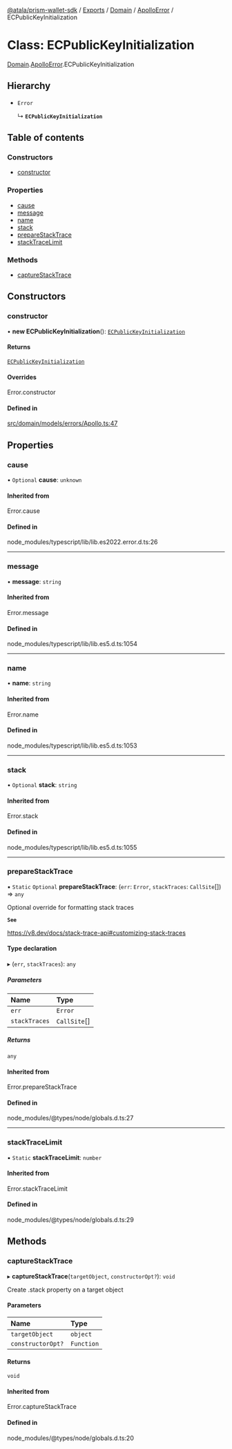 [@atala/prism-wallet-sdk](../README.md) / [Exports](../modules.md) / [Domain](../modules/Domain.md) / [ApolloError](../modules/Domain.ApolloError.md) / ECPublicKeyInitialization

# Class: ECPublicKeyInitialization

[Domain](../modules/Domain.md).[ApolloError](../modules/Domain.ApolloError.md).ECPublicKeyInitialization

## Hierarchy

- `Error`

  ↳ **`ECPublicKeyInitialization`**

## Table of contents

### Constructors

- [constructor](Domain.ApolloError.ECPublicKeyInitialization.md#constructor)

### Properties

- [cause](Domain.ApolloError.ECPublicKeyInitialization.md#cause)
- [message](Domain.ApolloError.ECPublicKeyInitialization.md#message)
- [name](Domain.ApolloError.ECPublicKeyInitialization.md#name)
- [stack](Domain.ApolloError.ECPublicKeyInitialization.md#stack)
- [prepareStackTrace](Domain.ApolloError.ECPublicKeyInitialization.md#preparestacktrace)
- [stackTraceLimit](Domain.ApolloError.ECPublicKeyInitialization.md#stacktracelimit)

### Methods

- [captureStackTrace](Domain.ApolloError.ECPublicKeyInitialization.md#capturestacktrace)

## Constructors

### constructor

• **new ECPublicKeyInitialization**(): [`ECPublicKeyInitialization`](Domain.ApolloError.ECPublicKeyInitialization.md)

#### Returns

[`ECPublicKeyInitialization`](Domain.ApolloError.ECPublicKeyInitialization.md)

#### Overrides

Error.constructor

#### Defined in

[src/domain/models/errors/Apollo.ts:47](https://github.com/hyperledger/identus-edge-agent-sdk-ts/blob/70efa8b16122ab132f36ab1c9f2ac30b3a4b3176/src/domain/models/errors/Apollo.ts#L47)

## Properties

### cause

• `Optional` **cause**: `unknown`

#### Inherited from

Error.cause

#### Defined in

node_modules/typescript/lib/lib.es2022.error.d.ts:26

___

### message

• **message**: `string`

#### Inherited from

Error.message

#### Defined in

node_modules/typescript/lib/lib.es5.d.ts:1054

___

### name

• **name**: `string`

#### Inherited from

Error.name

#### Defined in

node_modules/typescript/lib/lib.es5.d.ts:1053

___

### stack

• `Optional` **stack**: `string`

#### Inherited from

Error.stack

#### Defined in

node_modules/typescript/lib/lib.es5.d.ts:1055

___

### prepareStackTrace

▪ `Static` `Optional` **prepareStackTrace**: (`err`: `Error`, `stackTraces`: `CallSite`[]) => `any`

Optional override for formatting stack traces

**`See`**

https://v8.dev/docs/stack-trace-api#customizing-stack-traces

#### Type declaration

▸ (`err`, `stackTraces`): `any`

##### Parameters

| Name | Type |
| :------ | :------ |
| `err` | `Error` |
| `stackTraces` | `CallSite`[] |

##### Returns

`any`

#### Inherited from

Error.prepareStackTrace

#### Defined in

node_modules/@types/node/globals.d.ts:27

___

### stackTraceLimit

▪ `Static` **stackTraceLimit**: `number`

#### Inherited from

Error.stackTraceLimit

#### Defined in

node_modules/@types/node/globals.d.ts:29

## Methods

### captureStackTrace

▸ **captureStackTrace**(`targetObject`, `constructorOpt?`): `void`

Create .stack property on a target object

#### Parameters

| Name | Type |
| :------ | :------ |
| `targetObject` | `object` |
| `constructorOpt?` | `Function` |

#### Returns

`void`

#### Inherited from

Error.captureStackTrace

#### Defined in

node_modules/@types/node/globals.d.ts:20
